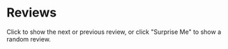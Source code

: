 # Reviews
Click to show the next or previous review, or click "Surprise Me" to show a random review.
